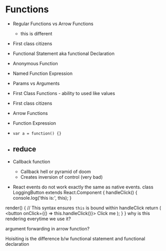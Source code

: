 # Functions
-   Regular Functions vs Arrow Functions
    -   this is different
-   First class citizens
-   Functional Statement aka functional Declaration
-   Anonymous Function
-   Named Function Expression
-   Params vs Arguments
-   First Class Functions - ability to used like values
-   First class citizens 
-   Arrow Functions
-   Function Expression
-   `var a = function() {}`
-   reduce
    - 
- Callback function
  - Callback hell or pyramid of doom
  - Creates inversion of control (very bad)







-   React events do not work exactly the same as native events.
class LoggingButton extends React.Component {
  handleClick() {
    console.log('this is:', this);
  }

  render() {
    // This syntax ensures `this` is bound within handleClick
    return (
      <button onClick={() => this.handleClick()}>
        Click me
      </button>
    );
  }
}
why is this rendering everytime we use it?

argument forwarding in arrow function?

Hoisiting is the difference b/w functional statement and functional declaration

